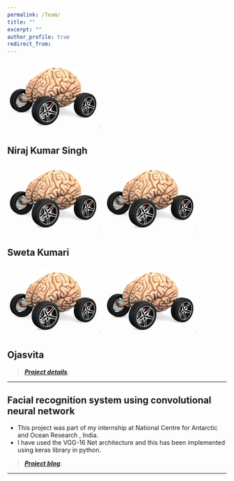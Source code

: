 ```yaml
---
permalink: /Team/
title: ""
excerpt: ""
author_profile: true
redirect_from: 
---
```


![test](neuromotive.jpg)

## Niraj Kumar Singh     

![test](neuromotive.jpg)
<img src="neuromotive.jpg"
     alt=""
     style="float: left; margin-right: 10px;" />
     
## Sweta Kumari
![test](neuromotive.jpg)
<img src="neuromotive.jpg"
     alt=""
     style="float: left; margin-right: 10px;" />
## Ojasvita

> [**_Project details_**](https://anirudhk686.github.io/Seekhne-Sikhao-Initiative/).

***

## Facial recognition system using convolutional neural network 

* This project was part of my internship at National Centre for Antarctic and Ocean Research , India. 
* I have used the VGG-16 Net architecture and this has been implemented using keras library in python.

> [**_Project blog_**](https://anirudhk686.github.io/facial_recognition/).

***
